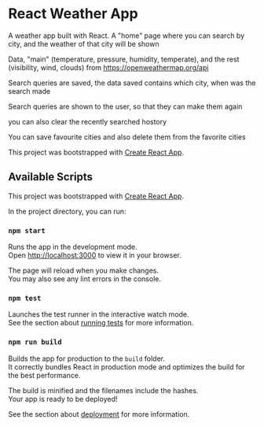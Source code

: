 <!-- @format -->

# React Weather App

A weather app built with React. A "home" page where you can search by city, and the weather of that city will be shown

Data, "main" (temperature, pressure, humidity, temperate), and the rest (visibility, wind, clouds) from https://openweathermap.org/api

Search queries are saved, the data saved contains which city, when was the search made

Search queries are shown to the user, so that they can make them again

you can also clear the recently searched hostory

You can save favourite cities and also delete them from the favorite cities

This project was bootstrapped with [Create React App](https://github.com/facebook/create-react-app).

## Available Scripts

This project was bootstrapped with [Create React App](https://github.com/facebook/create-react-app).

In the project directory, you can run:

### `npm start`

Runs the app in the development mode.\
Open [http://localhost:3000](http://localhost:3000) to view it in your browser.

The page will reload when you make changes.\
You may also see any lint errors in the console.

### `npm test`

Launches the test runner in the interactive watch mode.\
See the section about [running tests](https://facebook.github.io/create-react-app/docs/running-tests) for more information.

### `npm run build`

Builds the app for production to the `build` folder.\
It correctly bundles React in production mode and optimizes the build for the best performance.

The build is minified and the filenames include the hashes.\
Your app is ready to be deployed!

See the section about [deployment](https://facebook.github.io/create-react-app/docs/deployment) for more information.
